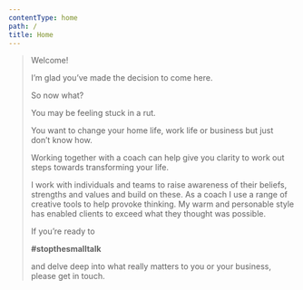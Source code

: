 ```yaml
---
contentType: home
path: /
title: Home
---
```

> Welcome!
>
> I’m glad you’ve made the decision to come here.
>
> So now what?
>
> You may be feeling stuck in a rut.
>
> You want to change your home life, work life or business but just don’t know how.
>
> Working together with a coach can help give you clarity to work out steps towards transforming your life.
>
> I work with individuals and teams to raise awareness of their beliefs, strengths and values and build on these. As a coach I use a range of creative tools to help provoke thinking. My warm and personable style has enabled clients to exceed what they thought was possible.
>
> If you’re ready to 
>
> **\#stopthesmalltalk**
>
>  and delve deep into what really matters to you or your business, please get in touch.
